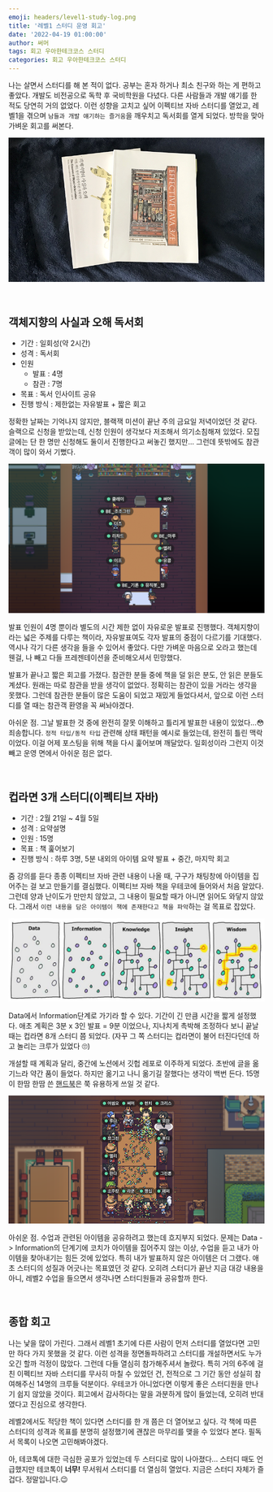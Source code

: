 ```yaml
---
emoji: headers/level1-study-log.png
title: '레벨1 스터디 운영 회고'
date: '2022-04-19 01:00:00'
author: 써머
tags: 회고 우아한테크코스 스터디
categories: 회고 우아한테크코스 스터디
---
```


나는 살면서 스터디를 해 본 적이 없다. 공부는 혼자 하거나 최소 친구와 하는 게 편하고 좋았다. 개발도 비전공으로 독학 후 국비학원을 다녔다. 다른 사람들과 개발 얘기를 한 적도 당연히 거의 없었다. 이런 성향을 고치고 싶어 이펙티브 자바 스터디를 열었고, 레벨1을 겪으며 `남들과 개발 얘기하는 즐거움`을 깨우치고 독서회를 열게 되었다. 방학을 맞아 가벼운 회고를 써본다.  

<!--more-->

![책](books.png)

<br/>

## 객체지향의 사실과 오해 독서회  
- 기간 : 일회성(약 2시간)
- 성격 : 독서회  
- 인원
  - 발표 : 4명 
  - 참관 : 7명   
- 목표 : 독서 인사이트 공유  
- 진행 방식 : 제한없는 자유발표 + 짧은 회고 

정확한 날짜는 기억나지 않지만, 블랙잭 미션이 끝난 주의 금요일 저녁이었던 것 같다. 슬랙으로 신청을 받았는데, 신청 인원이 생각보다 저조해서 의기소침해져 있었다. 모집글에는 단 한 명만 신청해도 둘이서 진행한다고 써놓긴 했지만... 그런데 뜻밖에도 참관객이 많이 와서 기뻤다.  

![독서회](oop_study.png)

발표 인원이 4명 뿐이라 별도의 시간 제한 없이 자유로운 발표로 진행했다. 객체지향이라는 넓은 주제를 다루는 책이라, 자유발표여도 각자 발표의 중점이 다르기를 기대했다. 역시나 각기 다른 생각을 들을 수 있어서 좋았다. 다만 가벼운 마음으로 오라고 했는데 웬걸, 나 빼고 다들 프레젠테이션을 준비해오셔서 민망했다.  

발표가 끝나고 짧은 회고를 가졌다. 참관한 분들 중에 책을 덜 읽은 분도, 안 읽은 분들도 계셨다. 원래는 따로 참관을 받을 생각이 없었다. 정확히는 참관이 있을 거라는 생각을 못했다. 그런데 참관한 분들이 많은 도움이 되었고 재밌게 들었다셔서, 앞으로 이런 스터디를 열 때는 참관객 환영을 꼭 써놔야겠다.   

아쉬운 점. 그날 발표한 것 중에 완전히 잘못 이해하고 틀리게 발표한 내용이 있었다...😳 죄송합니다. `정적 타입/동적 타입` 관련해 상태 패턴을 예시로 들었는데, 완전히 틀린 맥락이었다. 이걸 어제 포스팅을 위해 책을 다시 훑어보며 깨달았다. 일회성이라 그런지 이것 빼고 운영 면에서 아쉬운 점은 없다.    

<br/>

## 컵라면 3개 스터디(이펙티브 자바)  

- 기간 : 2월 21일 ~ 4월 5일  
- 성격 : 요약설명
- 인원 : 15명  
- 목표 : 책 훑어보기  
- 진행 방식 : 하루 3명, 5분 내외의 아이템 요약 발표 + 중간, 마지막 회고  

줌 강의를 듣다 종종 이펙티브 자바 관련 내용이 나올 때, 구구가 채팅창에 아이템을 집어주는 걸 보고 만들기를 결심했다. 이펙티브 자바 책을 우테코에 들어와서 처음 알았다. 그런데 양과 난이도가 만만치 않았고, 그 내용이 필요할 때가 아니면 읽어도 와닿지 않았다. 그래서 `이런 내용을 담은 아이템이 책에 존재한다고 책을 파악`하는 걸 목표로 잡았다.  

![information](information.jpeg)  

Data에서 Information단계로 가기라 할 수 있다. 기간이 긴 만큼 시간을 짧게 설정했다. 애초 계획은 3분 x 3인 발표 = 9분 이었으나, 지나치게 촉박해 조정하다 보니 끝날 때는 컵라면 8개 스터디 쯤 되었다. (자꾸 그 쪽 스터디는 컵라면이 불어 터진다던데 하고 놀리는 크루가 있었다 🙄)  

개설할 때 계획과 달리, 중간에 노션에서 깃헙 레포로 이주하게 되었다. 초반에 글을 옮기느라 약간 품이 들었다. 하지만 옮기고 나니 옮기길 잘했다는 생각이 백번 든다. 15명이 한땀 한땀 쓴 [핸드북](https://github.com/woowacourse-study/2022-daily-effective-java)은 쭉 유용하게 쓰일 것 같다. 

![컵삼스](effective_java_study.png)

아쉬운 점. 수업과 관련된 아이템을 공유하려고 했는데 흐지부지 되었다. 문제는 Data -> Information의 단계기에 코치가 아이템을 집어주지 않는 이상, 수업을 듣고 내가 아이템을 찾아내기는 힘든 것에 있었다. 특히 내가 발표하지 않은 아이템은 더 그랬다. 애초 스터디의 성질과 어긋나는 목표였던 것 같다. 오히려 스터디가 끝난 지금 대강 내용을 아니, 레벨2 수업을 들으면서 생각나면 스터디원들과 공유할까 한다.  

<br/>

## 종합 회고  

나는 낯을 많이 가린다. 그래서 레벨1 초기에 다른 사람이 먼저 스터디를 열었다면 고민만 하다 가지 못했을 것 같다. 이런 성격을 정면돌파하려고 스터디를 개설하면서도 누가 오긴 할까 걱정이 많았다. 그런데 다들 열심히 참가해주셔서 놀랐다. 특히 거의 6주에 걸친 이펙티브 자바 스터디를 무사히 마칠 수 있었던 건, 전적으로 그 기간 동안 성실히 참여해주신 14명의 크루들 덕분이다. 우테코가 아니었다면 이렇게 좋은 스터디원을 만나기 쉽지 않았을 것이다. 회고에서 감사하다는 말을 과분하게 많이 들었는데, 오히려 반대였다고 진심으로 생각한다.   

레벨2에서도 적당한 책이 있다면 스터디를 한 개 쯤은 더 열어보고 싶다. 각 책에 따른 스터디의 성격과 목표를 분명히 설정했기에 괜찮은 마무리를 맺을 수 있었다 본다. 필독서 목록이 나오면 고민해봐야겠다.   

아, 테코톡에 대한 극심한 공포가 있었는데 두 스터디로 많이 나아졌다... 스터디 때도 언급했지만 테코톡이 **너무!** 무서워서 스터디를 더 열심히 열었다. 지금은 스터디 자체가 즐겁다. 정말입니다.😉 

```toc
```
